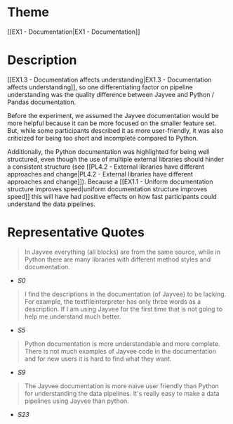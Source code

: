 # Theme

[[EX1 - Documentation|EX1 - Documentation]]
# Description

[[EX1.3 - Documentation affects understanding|EX1.3 - Documentation affects understanding]], so one differentiating factor on pipeline understanding was the quality difference between Jayvee and Python / Pandas documentation.

Before the experiment, we assumed the Jayvee documentation would be more helpful because it can be more focused on the smaller feature set. But, while some participants described it as more user-friendly, it was also criticized for being too short and incomplete compared to Python.

Additionally, the Python documentation was highlighted for being well structured, even though the use of multiple external libraries should hinder a consistent structure (see [[PL4.2 - External libraries have different approaches and change|PL4.2 - External libraries have different approaches and change]]). Because a [[EX1.1 - Uniform documentation structure improves speed|uniform documentation structure improves speed]] this will have had positive effects on how fast participants could understand the data pipelines.
# Representative Quotes

> In Jayvee everything (all blocks) are from the same source, while in Python there are many libraries with different method styles and documentation.
- *S0*

> I find the descriptions in the documentation (of Jayvee) to be lacking. For example, the textfileinterpreter has only three words as a description. If I am using Jayvee for the first time that is not going to help me understand much better.
- *S5*

> Python documentation is more understandable and more complete. There is not much examples of Jayvee code in the documentation and for new users it is hard to find what they want.
- *S9*

> The Jayvee documentation is more naive user friendly than Python for understanding the data pipelines. It's really easy to make a data pipelines using Jayvee than python.
- *S23*